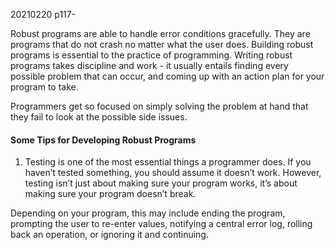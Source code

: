 20210220 p117-

Robust programs are able to handle error conditions gracefully. They are programs that do not crash no matter what the user does.
Building robust programs is essential to the practice of programming. Writing robust programs takes discipline and work - it usually
entails finding every possible problem that can occur, and coming up with an action plan for your program to take.

Programmers get so focused on simply solving the problem at hand that they fail to look at the possible side issues.

#### Some Tips for Developing Robust Programs

1. Testing is one of the most essential things a programmer does. If you haven’t tested something, you should assume it doesn’t work. However, testing isn’t just
about making sure your program works, it’s about making sure your program doesn’t break.

Depending on your program, this may include ending the program, prompting the user to re-enter values, notifying a central error log, rolling back an operation, or ignoring it and continuing.
